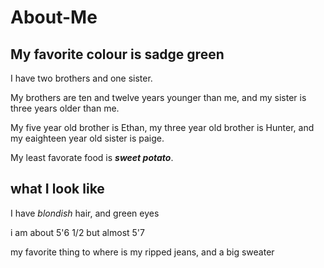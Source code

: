 # About-Me
## My favorite colour is sadge green

<p> I have two brothers and one sister.</p>

<p> My brothers are ten and twelve years younger than me, and my sister is three years older than me.</p>

<p> My five year old brother is Ethan, my three year old brother is Hunter, and my eaighteen year old sister is paige.</p>

My least favorate food is _***sweet potato***_.
## what I look like
 I have *blondish* hair, and green eyes
 
 i am about 5'6 1/2 but almost 5'7
 
 my favorite thing to where is my ripped jeans, and a big sweater
